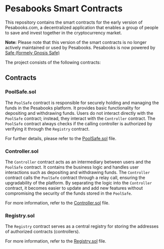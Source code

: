 # Pesabooks Smart Contracts

This repository contains the smart contracts for the early version of Pesabooks.com, a decentralized application that enables a group of people to save and invest together in the cryptocurrency market.

**Note:** Please note that this version of the smart contracts is no longer actively maintained or used by Pesabooks. Pesabooks is now powered by [Safe (formely Gnosis Safe)](https://safe.global/)

The project consists of the following contracts:

## Contracts

### PoolSafe.sol

The `PoolSafe` contract is responsible for securely holding and managing the funds in the Pesabooks platform. It provides basic functionality for depositing and withdrawing funds. Users do not interact directly with the `PoolSafe` contract; instead, they interact with the `Controller` contract. The `PoolSafe` contract always checks if the calling controller is authorized by verifying it through the `Registry` contract. 

For further details, please refer to the [PoolSafe.sol](src/PoolSafe.sol) file.

### Controller.sol

The `Controller` contract acts as an intermediary between users and the `PoolSafe` contract. It contains the business logic and handles user interactions such as depositing and withdrawing funds. The `Controller` contract calls the `PoolSafe` contract through a relay call, ensuring the upgradability of the platform. By separating the logic into the `Controller` contract, it becomes easier to update and add new features without compromising the security of the funds stored in the `PoolSafe`.

For more information, refer to the [Controller.sol](src/Controller.sol) file.

### Registry.sol

The `Registry` contract serves as a central registry for storing the addresses of authorized contracts (controllers). 

For more information, refer to the [Registry.sol](src/Registry.sol) file.



